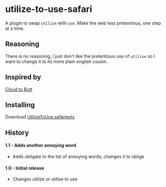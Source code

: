 # utilize-to-use-safari

A plugin to swap `utilize` with `use`. Make the web less pretentious, one step at a
time.

## Reasoning

There is no reasoning, I just don't like the pretentious use of `utilise` so I want
to change it to its more plain english cousin.

## Inspired by

[Cloud to Butt](https://github.com/logancollins/cloud-to-butt-safari)

## Installing

Download [UtilizeToUse.safariextz](https://raw.github.com/mgriffin/utilize-to-use-safari/blob/master/UtilizeToUse.safariextz?raw=true)

## History

#### 1.1 - Adds another annoying word

- Adds obligate to the list of annoying words, changes it to oblige

#### 1.0 - Initial release

- Changes utilize or utilise to use

